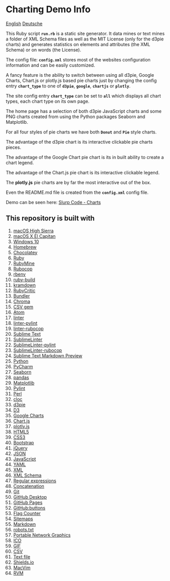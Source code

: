 # Charting Demo Info

[English](README.md) [Deutsche](lang/README.de.md)

This Ruby script **`run.rb`** is a static site generator. It data mines or text mines a folder of XML Schema files as well as the MIT License (only for the d3pie charts) and generates statistics on elements and attributes (the XML Schema) or on words (the License).

The config file: **`config.xml`** stores most of the websites configuration information and can be easily customized.

A fancy feature is the ability to switch between using all d3pie, Google Charts, Chart.js or plotly.js based pie charts just by changing the config entry **`chart_type`** to one of **`d3pie`**, **`google`**, **`chartjs`** or **`plotly`**.

The site config entry **`chart_type`** can be set to **`all`** which displays all chart types, each chart type on its own page.

The home page has a selection of both d3pie JavaScript charts and some PNG charts created from using the Python packages Seaborn and Matplotlib.

For all four styles of pie charts we have both **`Donut`** and **`Pie`** style charts.

The advantage of the d3pie chart is its interactive clickable pie charts pieces.

The advantage of the Google Chart pie chart is its in built ability to create a chart legend.

The advantage of the Chart.js pie chart is its interactive clickable legend.

The **plotly.js** pie charts are by far the most interactive out of the box.

Even the README.md file is created from the **`config.xml`** config file.

Demo can be seen here: [Slurp Code - Charts](https://slurp.rtfd.io/)

## This repository is built with

1. [macOS High Sierra](https://www.apple.com/macos/high-sierra/)
2. [macOS X El Capitan](https://support.apple.com/en-us/ht206886)
3. [Windows 10](https://www.microsoft.com/en-au/windows/get-windows-10)
4. [Homebrew](https://brew.sh/)
5. [Chocolatey](https://chocolatey.org/)
6. [Ruby](https://www.ruby-lang.org)
7. [RubyMine](https://www.jetbrains.com/ruby)
8. [Rubocop](https://github.com/bbatsov/rubocop)
9. [rbenv](https://github.com/rbenv/rbenv)
10. [ruby-build](https://github.com/rbenv/ruby-build)
11. [kramdown](https://kramdown.gettalong.org)
12. [RubyCritic](https://github.com/whitesmith/rubycritic)
13. [Bundler](https://bundler.io/)
14. [Chroma](https://github.com/jfairbank/chroma)
15. [CSV gem](https://github.com/ruby/csv)
16. [Atom](https://atom.io/)
17. [linter](https://atom.io/packages/linter)
18. [linter-pylint](https://atom.io/packages/linter-pylint)
19. [linter-rubocop](https://atom.io/packages/linter-rubocop)
20. [Sublime Text](https://www.sublimetext.com/)
21. [SublimeLinter](https://github.com/SublimeLinter/SublimeLinter)
22. [SublimeLinter-pylint](https://github.com/SublimeLinter/SublimeLinter-pylint)
23. [SublimeLinter-rubocop](https://github.com/SublimeLinter/SublimeLinter-rubocop)
24. [Sublime Text Markdown Preview](https://github.com/revolunet/sublimetext-markdown-preview)
25. [Python](https://www.python.org/)
26. [PyCharm](https://www.jetbrains.com/pycharm/)
27. [Seaborn](https://seaborn.pydata.org/)
28. [pandas](https://pandas.pydata.org/)
29. [Matplotlib](https://matplotlib.org/)
30. [Pylint](https://www.pylint.org/)
31. [Perl](https://www.perl.org)
32. [cloc](https://github.com/AlDanial/cloc)
33. [d3pie](http://d3pie.org/)
34. [D3](https://d3js.org/)
35. [Google Charts](https://developers.google.com/chart/)
36. [Chart.js](http://www.chartjs.org/)
37. [plotly.js](https://plot.ly/javascript/)
38. [HTML5](https://developer.mozilla.org/en-US/docs/Web/Guide/HTML/HTML5)
39. [CSS3](https://developer.mozilla.org/en-US/search?q=CSS3)
40. [Bootstrap](https://getbootstrap.com/)
41. [jQuery](https://jquery.com/)
42. [JSON](https://www.json.org/)
43. [JavaScript](https://en.wikipedia.org/wiki/JavaScript)
44. [YAML](http://www.yaml.org/)
45. [XML](https://en.wikipedia.org/wiki/XML)
46. [XML Schema](https://en.wikipedia.org/wiki/XML_schema)
47. [Regular expressions](https://en.wikipedia.org/wiki/Regular_expression)
48. [Concatenation](https://en.wikipedia.org/wiki/Concatenation)
49. [Git](https://git-scm.com/)
50. [GitHub Desktop](https://desktop.github.com/)
51. [GitHub Pages](https://pages.github.com)
52. [GitHub:buttons](https://buttons.github.io/)
53. [Flag Counter](https://flagcounter.com/)
54. [Sitemaps](https://en.wikipedia.org/wiki/Sitemaps)
55. [Markdown](https://daringfireball.net/projects/markdown)
56. [robots.txt](https://en.wikipedia.org/wiki/Robots_exclusion_standard)
57. [Portable Network Graphics](https://en.wikipedia.org/wiki/Portable_Network_Graphics)
58. [ICO](https://en.wikipedia.org/wiki/ICO_(file_format))
59. [GIF](https://en.wikipedia.org/wiki/GIF)
60. [CSV](https://en.wikipedia.org/wiki/Comma-separated_values)
61. [Text file](https://en.wikipedia.org/wiki/Text_file)
62. [Shields.io](https://shields.io/)
63. [MacVim](http://macvim.org)
64. [RVM](https://rvm.io)
